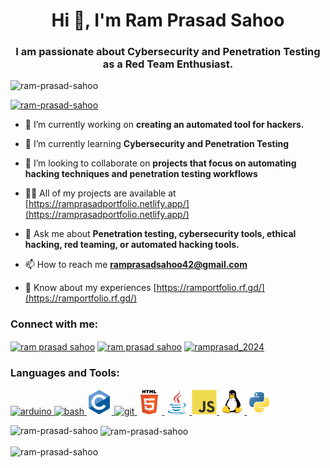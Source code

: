 <h1 align="center">Hi 👋, I'm Ram Prasad Sahoo</h1>
<h3 align="center">I am passionate about Cybersecurity and Penetration Testing as a Red Team Enthusiast.</h3>

<p align="left"> <img src="https://komarev.com/ghpvc/?username=ram-prasad-sahoo&label=Profile%20views&color=0e75b6&style=flat" alt="ram-prasad-sahoo" /> </p>

<p align="left"> <a href="https://github.com/ryo-ma/github-profile-trophy"><img src="https://github-profile-trophy.vercel.app/?username=ram-prasad-sahoo" alt="ram-prasad-sahoo" /></a> </p>

- 🔭 I’m currently working on **creating an automated tool for hackers.**

- 🌱 I’m currently learning **Cybersecurity and Penetration Testing**

- 👯 I’m looking to collaborate on **projects that focus on automating hacking techniques and penetration testing workflows**

- 👨‍💻 All of my projects are available at [https://ramprasadportfolio.netlify.app/](https://ramprasadportfolio.netlify.app/)

- 💬 Ask me about **Penetration testing, cybersecurity tools, ethical hacking, red teaming, or automated hacking tools.**

- 📫 How to reach me **ramprasadsahoo42@gmail.com**

- 📄 Know about my experiences [https://ramportfolio.rf.gd/](https://ramportfolio.rf.gd/)

<h3 align="left">Connect with me:</h3>
<p align="left">
<a href="https://www.linkedin.com/in/ramprasadsahoo" target="blank"><img align="center" src="https://raw.githubusercontent.com/rahuldkjain/github-profile-readme-generator/master/src/images/icons/Social/linked-in-alt.svg" alt="ram prasad sahoo" height="30" width="40" /></a>
<a href="https://www.facebook.com/share/Rs9PgjDVGdYZyYH6/?mibextid=qi2Omg" target="blank"><img align="center" src="https://raw.githubusercontent.com/rahuldkjain/github-profile-readme-generator/master/src/images/icons/Social/facebook.svg" alt="ram prasad sahoo" height="30" width="40" /></a>
<a href="https://www.instagram.com/ramprasad_2024/" target="blank"><img align="center" src="https://raw.githubusercontent.com/rahuldkjain/github-profile-readme-generator/master/src/images/icons/Social/instagram.svg" alt="ramprasad_2024" height="30" width="40" /></a>
</p>

<h3 align="left">Languages and Tools:</h3>
<p align="left"> <a href="https://www.arduino.cc/" target="_blank" rel="noreferrer"> <img src="https://cdn.worldvectorlogo.com/logos/arduino-1.svg" alt="arduino" width="40" height="40"/> </a> <a href="https://www.gnu.org/software/bash/" target="_blank" rel="noreferrer"> <img src="https://www.vectorlogo.zone/logos/gnu_bash/gnu_bash-icon.svg" alt="bash" width="40" height="40"/> </a> <a href="https://www.cprogramming.com/" target="_blank" rel="noreferrer"> <img src="https://raw.githubusercontent.com/devicons/devicon/master/icons/c/c-original.svg" alt="c" width="40" height="40"/> </a> <a href="https://git-scm.com/" target="_blank" rel="noreferrer"> <img src="https://www.vectorlogo.zone/logos/git-scm/git-scm-icon.svg" alt="git" width="40" height="40"/> </a> <a href="https://www.w3.org/html/" target="_blank" rel="noreferrer"> <img src="https://raw.githubusercontent.com/devicons/devicon/master/icons/html5/html5-original-wordmark.svg" alt="html5" width="40" height="40"/> </a> <a href="https://www.java.com" target="_blank" rel="noreferrer"> <img src="https://raw.githubusercontent.com/devicons/devicon/master/icons/java/java-original.svg" alt="java" width="40" height="40"/> </a> <a href="https://developer.mozilla.org/en-US/docs/Web/JavaScript" target="_blank" rel="noreferrer"> <img src="https://raw.githubusercontent.com/devicons/devicon/master/icons/javascript/javascript-original.svg" alt="javascript" width="40" height="40"/> </a> <a href="https://www.linux.org/" target="_blank" rel="noreferrer"> <img src="https://raw.githubusercontent.com/devicons/devicon/master/icons/linux/linux-original.svg" alt="linux" width="40" height="40"/> </a> <a href="https://www.python.org" target="_blank" rel="noreferrer"> <img src="https://raw.githubusercontent.com/devicons/devicon/master/icons/python/python-original.svg" alt="python" width="40" height="40"/> </a> </p>

<p><img align="left" src="https://github-readme-stats.vercel.app/api/top-langs?username=ram-prasad-sahoo&show_icons=true&locale=en&layout=compact" alt="ram-prasad-sahoo" /></p>

<p>&nbsp;<img align="center" src="https://github-readme-stats.vercel.app/api?username=ram-prasad-sahoo&show_icons=true&locale=en" alt="ram-prasad-sahoo" /></p>

<p><img align="center" src="https://github-readme-streak-stats.herokuapp.com/?user=ram-prasad-sahoo&" alt="ram-prasad-sahoo" /></p>
